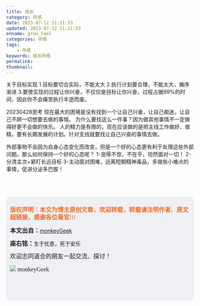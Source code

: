 ```yaml
---
title: 成长
category: 所感
date: 2023-07-12 21:21:53
updated: 2023-07-12 21:21:53
enname: grow_feel
categories: 所感
tags:
 	- 所感
keywords: 成长所感
permalink:
thumbnail:
---
```




<!--more-->

关于目标实现
1.目标要切合实际，不能太大
2.执行计划要合理，不能太大，循序渐进
3.要使实现的过程让你兴奋，不仅仅是目标让你兴奋，过程占据99%的时间，因此你不会痛苦执行半途而废。



20230428思考
现在最大的困境是没有找到一个让自己兴奋，让自己痴迷，让自己不顾一切想要去做的事情。
为什么要找这么一件事？因为做其他事情不一定做得好更不会做的快乐。
人的精力是有限的，现在应该做的是把主线工作做好、做精，要有长期发展的计划。针对支线就要找让自己兴奋的事情去做。



外部事物不会因为自身心态变化而改变，但是一个好的心态更有利于处理这些外部问题。那么如何保持一个好的心态呢？
1-宠辱不惊，不在乎，坦然面对一切！
2-分清主次+紧盯长远目标
3-主动面对困难，远离短期精神毒品，多做些小难点的事情，促进分泌多巴胺！



</br>

</br>

</br>

<script>
var _hmt = _hmt || [];
(function() {
  var hm = document.createElement("script");
  hm.src = "https://hm.baidu.com/hm.js?2f798e6b269c8a40f12bef25d7f1876d";
  var s = document.getElementsByTagName("script")[0]; 
  s.parentNode.insertBefore(hm, s);
})();
</script>

<div style="height:260px; background-color:rgb(238,240,244); padding:10px;border-radius:10px;">
    <p style="color:#f36c21;font:bold 16px/20px 'kaiTi';">
      版权声明：本文为博主原创文章，欢迎转载，转载请注明作者、原文超链接，感谢各位看官!!!
    </p>
    <p>
      <span style="font:bold 16px/20px 'kaiTi';">本文出自：</span><a href="https://monkeyGeek369.github.io">monkeyGeek</a> 
    </p>
    <p>
      <span style="font:bold 16px/20px 'kaiTi';">座右铭：</span><span>生于忧患，死于安乐</span> 
    </p>
    <p>
      <span style="font:16px/20px 'kaiTi';">欢迎志同道合的朋友一起交流、探讨！</span> 
    </p>
    <img style="height:auto; width:auto;flot:left;" src="../../../../image/monkey64.png" /><span style="font:16px/20px 'kaiTi';flot:left;">   monkeyGeek</span>


